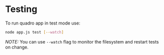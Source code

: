 # Testing

To run quadro app in test mode use:

```sh
node app.js test [--watch]
```

*NOTE:* You can use `--watch` flag to monitor the filesystem and restart tests
on change.

